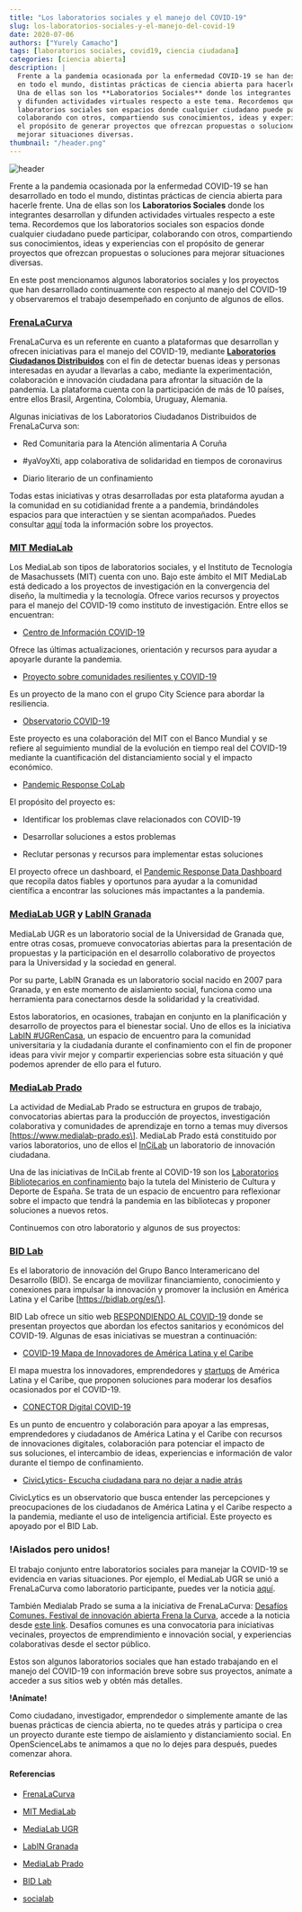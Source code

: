 ```yaml
---
title: "Los laboratorios sociales y el manejo del COVID-19"
slug: los-laboratorios-sociales-y-el-manejo-del-covid-19
date: 2020-07-06
authors: ["Yurely Camacho"]
tags: [laboratorios sociales, covid19, ciencia ciudadana]
categories: [ciencia abierta]
description: |
  Frente a la pandemia ocasionada por la enfermedad COVID-19 se han desarrollado
  en todo el mundo, distintas prácticas de ciencia abierta para hacerle frente.
  Una de ellas son los **Laboratorios Sociales** donde los integrantes desarrollan
  y difunden actividades virtuales respecto a este tema. Recordemos que los
  laboratorios sociales son espacios donde cualquier ciudadano puede participar,
  colaborando con otros, compartiendo sus conocimientos, ideas y experiencias con
  el propósito de generar proyectos que ofrezcan propuestas o soluciones para
  mejorar situaciones diversas.
thumbnail: "/header.png"
---
```


<!-- # Los laboratorios sociales y el manejo del COVID-19 -->
<!-- **Por Yurely Camacho** -->

![header](../../../images/blog/los-laboratorios-sociales-y-el-manejo-del-covid-19/header.png)

Frente a la pandemia ocasionada por la enfermedad COVID-19 se han desarrollado
en todo el mundo, distintas prácticas de ciencia abierta para hacerle frente.
Una de ellas son los **Laboratorios Sociales** donde los integrantes desarrollan
y difunden actividades virtuales respecto a este tema. Recordemos que los
laboratorios sociales son espacios donde cualquier ciudadano puede participar,
colaborando con otros, compartiendo sus conocimientos, ideas y experiencias con
el propósito de generar proyectos que ofrezcan propuestas o soluciones para
mejorar situaciones diversas.

<!-- TEASER_END -->

En este post mencionamos algunos laboratorios sociales y los proyectos que han
desarrollado continuamente con respecto al manejo del COVID-19 y observaremos el
trabajo desempeñado en conjunto de algunos de ellos.

### [FrenaLaCurva](https://frenalacurva.net/)

FrenaLaCurva es un referente en cuanto a plataformas que desarrollan y ofrecen
iniciativas para el manejo del COVID-19, mediante
[**Laboratorios Ciudadanos Distribuidos**](https://frenalacurva.net/laboratorios-ciudadanos/)
con el fin de detectar buenas ideas y personas interesadas en ayudar a llevarlas
a cabo, mediante la experimentación, colaboración e innovación ciudadana para
afrontar la situación de la pandemia. La plataforma cuenta con la participación
de más de 10 países, entre ellos Brasil, Argentina, Colombia, Uruguay, Alemania.

Algunas iniciativas de los Laboratorios Ciudadanos Distribuidos de FrenaLaCurva
son:

- Red Comunitaria para la Atención alimentaria A Coruña

- #yaVoyXti, app colaborativa de solidaridad en tiempos de coronavirus

- Diario literario de un confinamiento

Todas estas iniciativas y otras desarrolladas por esta plataforma ayudan a la
comunidad en su cotidianidad frente a a pandemia, brindándoles espacios para que
interactúen y se sientan acompañados. Puedes consultar
[aquí](https://drive.google.com/drive/folders/1zDYuT0bf0MAGD15bmYsxIBpDEhwbf16P)
toda la información sobre los proyectos.

### [MIT MediaLab](https://www.media.mit.edu/)

Los MediaLab son tipos de laboratorios sociales, y el Instituto de Tecnología de
Masachussets (MIT) cuenta con uno. Bajo este ámbito el MIT MediaLab está
dedicado a los proyectos de investigación en la convergencia del diseño, la
multimedia y la tecnología. Ofrece varios recursos y proyectos para el manejo
del COVID-19 como instituto de investigación. Entre ellos se encuentran:

- [Centro de Información COVID-19](https://covid19.mit.edu/)

Ofrece las últimas actualizaciones, orientación y recursos para ayudar a
apoyarle durante la pandemia.

- [Proyecto sobre comunidades resilientes y COVID-19](https://www.media.mit.edu/projects/resilient-communities-and-covid19/overview/)

Es un proyecto de la mano con el grupo City Science para abordar la resiliencia.

- [Observatorio COVID-19](https://c19observatory.media.mit.edu/)

Este proyecto es una colaboración del MIT con el Banco Mundial y se refiere al
seguimiento mundial de la evolución en tiempo real del COVID-19 mediante la
cuantificación del distanciamiento social y el impacto económico.

- [Pandemic Response CoLab](https://www.pandemicresponsecolab.org/)

El propósito del proyecto es:

- Identificar los problemas clave relacionados con COVID-19

- Desarrollar soluciones a estos problemas

- Reclutar personas y recursos para implementar estas soluciones

El proyecto ofrece un dashboard, el
[Pandemic Response Data Dashboard](https://www.pandemicresponsedata.org/) que
recopila datos fiables y oportunos para ayudar a la comunidad científica a
encontrar las soluciones más impactantes a la pandemia.

### [MediaLab UGR](https://medialab.ugr.es) y [LabIN Granada](https://labingranada.org/)

MediaLab UGR es un laboratorio social de la Universidad de Granada que, entre
otras cosas, promueve convocatorias abiertas para la presentación de propuestas
y la participación en el desarrollo colaborativo de proyectos para la
Universidad y la sociedad en general.

Por su parte, LabIN Granada es un laboratorio social nacido en 2007 para
Granada, y en este momento de aislamiento social, funciona como una herramienta
para conectarnos desde la solidaridad y la creatividad.

Estos laboratorios, en ocasiones, trabajan en conjunto en la planificación y
desarrollo de proyectos para el bienestar social. Uno de ellos es la iniciativa
[LabIN #UGRenCasa](https://ugrencasa.labingranada.org/), un espacio de encuentro
para la comunidad universitaria y la ciudadanía durante el confinamiento con el
fin de proponer ideas para vivir mejor y compartir experiencias sobre esta
situación y qué podemos aprender de ello para el futuro.

### [MediaLab Prado](https://www.medialab-prado.es)

La actividad de MediaLab Prado se estructura en grupos de trabajo, convocatorias
abiertas para la producción de proyectos, investigación colaborativa y
comunidades de aprendizaje en torno a temas muy diversos
\[https://www.medialab-prado.es\]. MediaLab Prado está constituido por varios
laboratorios, uno de ellos el
[InCiLab](https://www.medialab-prado.es/laboratorios/incilab) un laboratorio de
innovación ciudadana.

Una de las iniciativas de InCiLab frente al COVID-19 son los
[Laboratorios Bibliotecarios en confinamiento](https://www.culturaydeporte.gob.es/cultura/areas/bibliotecas/mc/laboratorios-bibliotecarios/jornadas/confinamiento.html)
bajo la tutela del Ministerio de Cultura y Deporte de España. Se trata de un
espacio de encuentro para reflexionar sobre el impacto que tendrá la pandemia en
las bibliotecas y proponer soluciones a nuevos retos.

Continuemos con otro laboratorio y algunos de sus proyectos:

### [BID Lab](https://bidlab.org/es/)

Es el laboratorio de innovación del Grupo Banco Interamericano del Desarrollo
(BID). Se encarga de movilizar financiamiento, conocimiento y conexiones para
impulsar la innovación y promover la inclusión en América Latina y el Caribe
\[https://bidlab.org/es/\].

BID Lab ofrece un sitio web
[RESPONDIENDO AL COVID-19](https://bidlab.org/es/coronavirus) donde se presentan
proyectos que abordan los efectos sanitarios y económicos del COVID-19. Algunas
de esas iniciativas se muestran a continuación:

- [COVID-19 Mapa de Innovadores de América Latina y el Caribe](https://bidlab.org/es/map-LAC-innovators-Covid-19)

El mapa muestra los innovadores, emprendedores y
[startups](https://es.wikipedia.org/wiki/Empresa_emergente) de América Latina y
el Caribe, que proponen soluciones para moderar los desafíos ocasionados por el
COVID-19.

- [CONECTOR Digital COVID-19](https://bidlab.org/es/conector-digital/inicio)

Es un punto de encuentro y colaboración para apoyar a las empresas,
emprendedores y ciudadanos de América Latina y el Caribe con recursos de
innovaciones digitales, colaboración para potenciar el impacto de
sus soluciones, el intercambio de ideas, experiencias e información de valor
durante el tiempo de confinamiento.

- [CivicLytics- Escucha ciudadana para no dejar a nadie atrás](https://covid19-civiclytics.citibeats.com/#/)

CivicLytics es un observatorio que busca entender las percepciones y
preocupaciones de los ciudadanos de América Latina y el Caribe respecto a la
pandemia, mediante el uso de inteligencia artificial. Este proyecto es apoyado
por el BID Lab.

### !Aislados pero unidos!

El trabajo conjunto entre laboratorios sociales para manejar la COVID-19 se
evidencia en varias situaciones. Por ejemplo, el MediaLab UGR se unió a
FrenaLaCurva como laboratorio participante, puedes ver la noticia
[aquí](https://medialab.ugr.es/noticias/medialab-ugr-se-une-a-frenalacurva-net-una-iniciativa-para-hacer-frente-a-la-crisis-del-covid-19/).

También Medialab Prado se suma a la iniciativa de FrenaLaCurva:
[Desafíos Comunes. Festival de innovación abierta Frena la Curva](https://frenalacurva.net/desafios-comunes/),
accede a la noticia desde
[este link](https://www.medialab-prado.es/noticias/desafios-comunes-festival-de-innovacion-abierta-frena-la-curva-proyectos-seleccionados).
Desafíos comunes es una convocatoria para iniciativas vecinales, proyectos de
emprendimiento e innovación social, y experiencias colaborativas desde el sector
público.

Estos son algunos laboratorios sociales que han estado trabajando en el manejo
del COVID-19 con información breve sobre sus proyectos, anímate a acceder a sus
sitios web y obtén más detalles.

**!Anímate!**

Como ciudadano, investigador, emprendedor o simplemente amante de las buenas
prácticas de ciencia abierta, no te quedes atrás y participa o crea un proyecto
durante este tiempo de aislamiento y distanciamiento social. En OpenScienceLabs
te animamos a que no lo dejes para después, puedes comenzar ahora.

#### Referencias

- [FrenaLaCurva](https://frenalacurva.net/)

- [MIT MediaLab](https://www.media.mit.edu/)

- [MediaLab UGR](https://medialab.ugr.es)

- [LabIN Granada](https://labingranada.org/)

- [MediaLab Prado](https://www.medialab-prado.es)

- [BID Lab](https://bidlab.org/es/)

- [socialab](https://socialab.com)
